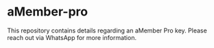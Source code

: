 # aMember-pro
This repository contains details regarding an aMember Pro key. Please reach out via WhatsApp for more information.
